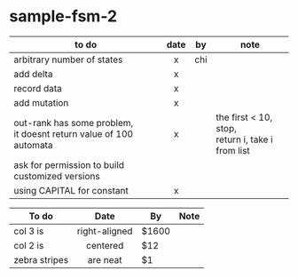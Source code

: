 # sample-fsm-2


| to do | date | by | note |
| ----- |:--:|--| ---- |
| arbitrary number of states | x | chi ||
| add delta | x |||
| record data | x |||
| add mutation | x |||
| out-rank has some problem, <br> it doesnt return value of 100 automata | x || the first < 10, stop, <br> return i, take i from list |
| ask for permission to build customized versions ||||
| using CAPITAL for constant | x ||||

| To do         | Date          | By    | Note |
| ------------- |:-------------:| ----- | ---- |
| col 3 is      | right-aligned | $1600 | |
| col 2 is      | centered      |   $12 | |
| zebra stripes | are neat      |    $1 | |
